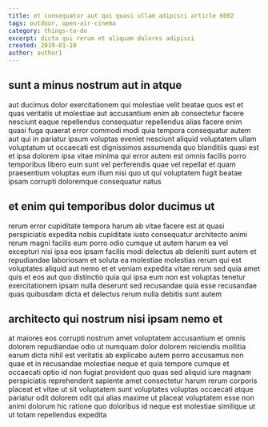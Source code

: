 ```yaml
---
title: et consequatur aut qui quasi ullam adipisci article 6082
tags: outdoor, open-air-cinema
category: things-to-do
excerpt: dicta qui rerum et aliquam dolores adipisci
created: 2019-01-10
author: author1
---
```


## sunt a minus nostrum aut in atque

aut ducimus dolor exercitationem qui molestiae velit beatae quos est et quas veritatis ut molestiae aut accusantium enim ab consectetur facere nesciunt eaque repellendus consequatur repellendus alias facere enim quasi fuga quaerat error commodi modi quia tempora consequatur autem aut qui in pariatur ipsum voluptas eveniet nesciunt aliquid voluptatem ullam voluptatum ut occaecati est dignissimos assumenda quo blanditiis quasi est et ipsa dolorem ipsa vitae minima qui error autem est omnis facilis porro temporibus libero eum sunt vel perferendis quae vel repellat et quam praesentium voluptas eum illum nisi quo ut qui voluptatem fugit beatae ipsam corrupti doloremque consequatur natus

## et enim qui temporibus dolor ducimus ut

rerum error cupiditate tempora harum ab vitae facere est at quasi perspiciatis expedita nobis cupiditate iusto consequatur architecto animi rerum magni facilis eum porro odio cumque ut autem harum ea vel excepturi nisi ipsa eos ipsam facilis modi delectus ab deleniti sunt autem et repudiandae laboriosam et soluta ea molestiae molestias rerum qui est voluptates aliquid aut nemo et et veniam expedita vitae rerum sed quia amet quis et eos aut quo distinctio quia qui ipsa eum non est voluptas tenetur exercitationem ipsam nulla deserunt sed recusandae quia esse recusandae quas quibusdam dicta et delectus rerum nulla debitis sunt autem

## architecto qui nostrum nisi ipsam nemo et

at maiores eos corrupti nostrum amet voluptatem accusantium et omnis dolorem repudiandae odio ut numquam dolor dolorem reiciendis mollitia earum dicta nihil est veritatis ab explicabo autem porro accusamus non quae et in recusandae molestiae neque et quia tempore cumque et occaecati optio id non fugiat provident quo quas sed aliquid iure magnam perspiciatis reprehenderit sapiente amet consectetur harum rerum corporis placeat et vitae ut sit voluptatem sunt voluptates voluptas occaecati atque pariatur odit dolorem odit qui alias maxime ut placeat voluptatem esse non animi dolorum hic ratione quo doloribus id neque est molestiae similique ut ut totam repellendus expedita
